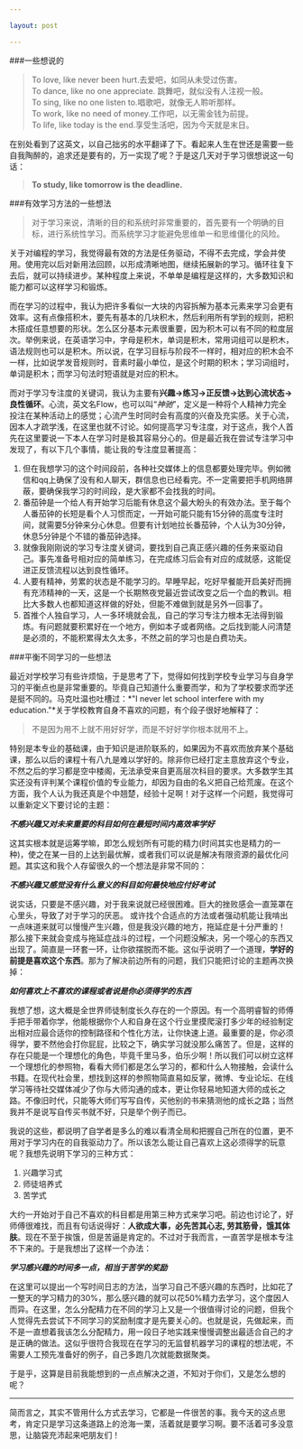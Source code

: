 ```yaml
---

layout: post

---
```


###一些想说的

> To love, like never been hurt.去爱吧，如同从未受过伤害。  
> To dance, like no one appreciate.  跳舞吧，就似没有人注视一般。  
> To sing, like no one listen to.唱歌吧，就像无人聆听那样。  
> To work, like no need of money.工作吧，以无需金钱为前提。  
> To life, like today is the end.享受生活吧，因为今天就是末日。

在别处看到了这英文，以自己拙劣的水平翻译了下。看起来人生在世还是需要一些自我陶醉的，追求还是要有的，万一实现了呢？于是这几天对于学习很想说这一句话：
>**To study, like tomorrow is the deadline.**

###有效学习方法的一些想法

>对于学习来说，清晰的目的和系统时非常重要的，首先要有一个明确的目标，进行系统性学习。而系统学习才能避免思维单一和思维僵化的风险。

关于对编程的学习，我觉得最有效的方法是任务驱动，不得不去完成，学会并使用。使用完以后对新用法回顾，以形成清晰地图，继续拓展新的学习。循环往复下去后，就可以持续进步。某种程度上来说，不单单是编程是这样的，大多数知识和能力都可以这样学习和锻炼。

而在学习的过程中，我认为把许多看似一大块的内容拆解为基本元素来学习会更有效率。这有点像搭积木，要先有基本的几块积木，然后利用所有学到的规则，把积木搭成任意想要的形状。怎么区分基本元素很重要，因为积木可以有不同的粒度层次。举例来说，在英语学习中，字母是积木，单词是积木，常用词组可以是积木，语法规则也可以是积木。所以说，在学习目标与阶段不一样时，相对应的积木会不一样，比如说学发音规则时，音素时最小单位，是这个时期的积木；学习词组时，单词是积木；而学习句法时短语就是对应的积木。

而对于学习专注度的关键词，我认为主要有**兴趣->练习->正反馈->达到心流状态->良性循环**。心流，英文名Flow，也可以叫“*神驰*”，定义是一种将个人精神力完全投注在某种活动上的感觉；心流产生时同时会有高度的兴奋及充实感。关于心流，因本人才疏学浅，在这里也就不讨论。如何提高学习专注度，对于这点，我个人首先在这里要说一下本人在学习时是极其容易分心的。但是最近我在尝试专注学习中发现了，有以下几个事情，能让我的专注度显著提高：

1. 但在我想学习的这个时间段前，各种社交媒体上的信息都要处理完毕。例如微信和qq上确保了没有和人聊天，群信息也已经看完。不一定需要把手机网络屏蔽，要确保我学习的时间段，是大家都不会找我的时间。
2. 番茄钟是一个给人有开始学习后能有休息这个最大盼头的有效办法。至于每个人番茄钟的长短是看个人习惯而定，一开始可能只能有15分钟的高度专注时间，就需要5分钟来分心休息。但要有计划地拉长番茄钟，个人认为30分钟，休息5分钟是个不错的番茄钟选择。
3. 就像我刚刚说的学习专注度关键词，要找到自己真正感兴趣的任务来驱动自己。事先准备号相对应的简单练习，在完成练习后会有对应的成就感，这能促进正反馈流程以达到良性循环。
4. 人要有精神，劳累的状态是不能学习的。早睡早起，吃好早餐能开启美好而拥有充沛精神的一天，这是一个长期熬夜党最近尝试改变之后一个血的教训。相比大多数人也都知道这样做的好处，但能不难做到就是另外一回事了。
5. 首推个人独自学习，人一多环境就会乱，自己的学习专注力根本无法得到锻炼。有问题就要积累好在一个地方，例如本子或者网络。之后找到能人问清楚是必须的，不能积累得太久太多，不然之前的学习也是白费功夫。

###平衡不同学习的一些想法

最近对学校学习有些许烦恼，于是思考了下，觉得如何找到学校专业学习与自身学习的平衡点也是非常重要的。毕竟自己知道什么重要而学，和为了学校要求而学还是挺不同的。马克吐温也吐槽过：*"I never let school interfere with my education."*关于学校教育自身不喜欢的问题，有个段子很好地解释了：
> 不是因为用不上就不用好好学，而是不好好学你根本就用不上。

特别是本专业的基础课，由于知识是进阶联系的，如果因为不喜欢而放弃某个基础课，那么以后的课程十有八九是难以学好的。除非你已经打定主意放弃这个专业，不然之后的学习都是空中楼阁，无法承受来自更高层次科目的要求。大多数学生其实还没有评判某个课程价值的专业能力，却因为自由的名义把自己给荒废。在这个方面，我个人认为我还真是个中翘楚，经验十足啊！对于这样一个问题，我觉得可以重新定义下要讨论的主题：

***不感兴趣又对未来重要的科目如何在最短时间内高效率学好***

这其实根本就是运筹学嘛，即怎么规划所有可能的精力(时间其实也是精力的一种)，使之在某一目的上达到最优解，或者我们可以说是解决有限资源的最优化问题。其实这和我个人存留很久的一个想法是非常不同的：

***不感兴趣又感觉没有什么意义的科目如何最快地应付好考试***

说实话，只要是不感兴趣，对于我来说就已经很困难。巨大的挫败感会一直笼罩在心里头，导致了对于学习的厌恶。 或许找个合适点的方法或者强动机能让我啃出一点味道来就可以慢慢产生兴趣，但是我没兴趣的地方，拖延症是十分严重的！ 那么接下来就会变成与拖延症战斗的过程，一个问题没解决，另一个噁心的东西又出现了。简直是一环套一环，让你欲摆脱而不能。这似乎说明了一个道理，**学好的前提是喜欢这个东西**。那为了解决前边所有的问题，我们只能把讨论的主题再次换掉：

***如何喜欢上不喜欢的课程或者说是你必须得学的东西***

我想了想，这大概是全世界师徒制度长久存在的一个原因。有一个高明睿智的师傅手把手带着你学，他能根据你个人和自身在这个行业里摸爬滚打多少年的经验制定出相对应最合适你的控制路径和个性化方法，让你快速上道。最重要的是，你必须得学，要不然他会打你屁屁，比较之下，确实学习就没那么痛苦了。但是，这样的存在只能是一个理想化的角色，毕竟千里马多，伯乐少啊！所以我们可以树立这样一个理想化的参照物，看看大师们都是怎么学习的，都和什么人物接触，会读什么书籍。在现代社会里，想找到这样的参照物简直易如反掌，微博、专业论坛、在线学习等待社交媒体减少了你与大师沟通的成本，更让你轻易地知道大师的成长之路。不像旧时代，只能等大师们写写自传，买他别的书来猜测他的成长之路；当然我并不是说写自传买书就不好，只是举个例子而已。

我说的这些，都说明了自学者是多么的难以看清全局和把握自己所在的位置，更不用对于学习内在的自我驱动力了。所以该怎么能让自己喜欢上这必须得学的玩意呢？我想先说明下学习的三种方式：

1. 兴趣学习式
2. 师徒培养式
3. 苦学式

大约一开始对于自己不喜欢的科目都是用第三种方式来学习吧。前边也讨论了，好师傅很难找，而且有句话说得好：**人欲成大事，必先苦其心志, 劳其筋骨，饿其体肤**。现在不至于挨饿，但是苦逼是肯定的。不过对于我而言，一直苦学是根本专注不下来的。于是我想出了这样一个办法：

***学习感兴趣的时间多一点，相当于苦学的奖励***

在这里可以提出一个写时间日志的方法，当学习自己不感兴趣的东西时，比如花了一整天的学习精力的30%，那么感兴趣的就可以花50%精力去学习，这个度因人而异。在这里，怎么分配精力在不同的学习上又是一个很值得讨论的问题，但我个人觉得先去尝试下不同学习的奖励制度才是先要关心的。也就是说，先做起来，而不是一直想着我该怎么分配精力，用一段日子地实践来慢慢调整出最适合自己的才是正确的做法。这似乎很符合我现在在学习的无监督机器学习的课程的想法呢，不需要人工预先准备好的例子，自己多跑几次就能数据聚类。

于是乎，这算是目前我能想到的一点点解决之道，不知对于你们，又是怎么想的呢？

---

简而言之，其实不管用什么方式去学习，它都是一件很苦的事。我今天的这点思考，肯定只是学习这条道路上的沧海一栗，活着就是要学习啊。要不活着可多没意思，让脑袋充沛起来吧朋友们！